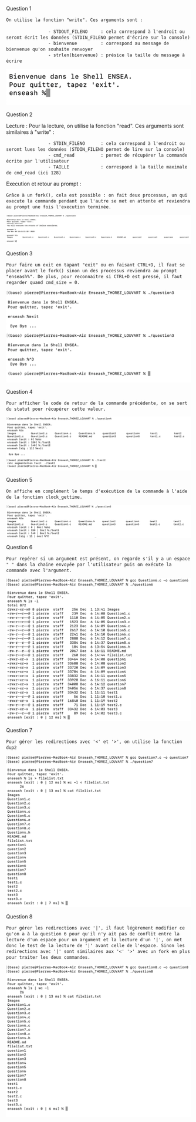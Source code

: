Question 1

    On utilise la fonction "write". Ces arguments sont : 

                    - STDOUT_FILENO     : cela correspond à l'endroit ou seront écrit les données (STDIN_FILENO permet d'écrire sur la console)
                    - bienvenue         : correspond au message de bienvenue qu'on souhaite renvoyer
                    - strlen(bienvenue) : présice la taille du message à écrire

![Capture question 1](Images/question1.png)

Question 2

Lecture :
    Pour la lecture, on utilise la fonction "read". Ces arguments sont similaires à "write" :

                    - STDIN_FILENO      : cela correspond à l'endroit ou seront lues les données (STDIN_FILENO permet de lire sur la console)
                    - cmd_read          : permet de récupérer la commande écrite par l'utilisateur
                    - TAILLE            : correspond à la taille maximale de cmd_read (ici 128)

Execution et retour au prompt :

    Grâce à un fork(), cela est possible : on fait deux processus, un qui execute la commande pendant que l'autre se met en attente et reviendra au prompt une fois l'execution terminée.

![Capture question 2](Images/question2.png)

Question 3

    Pour faire un exit en tapant "exit" ou en faisant CTRL+D, il faut se placer avant le fork() sinon un des processus reviendra au prompt "enseash%". De plus, pour reconnaitre si CTRL+D est pressé, il faut regarder quand cmd_size = 0.

![Capture question 3](Images/question3.png)

Question 4
 
    Pour afficher le code de retour de la commande précédente, on se sert du statut pour récupérer cette valeur.

![Capture question 4](Images/question4.png)

Question 5 

    On affiche en complément le temps d'exécution de la commande à l'aide de la fonction clock_gettime.

![Capture question 5](Images/question5.png)


Question 6

    Pour repérer si un argument est présent, on regarde s'il y a un espace " " dans la chaine envoyée par l'utilisateur puis on exécute la commande avec l'argument.

![Capture question 6](Images/question6.png)

Question 7

    Pour gérer les redirections avec '<' et '>', on utilise la fonction dup2

![Capture question 7](Images/question7.png)

Question 8

    Pour gérer les redirections avec '|', il faut légèrement modifier ce qu'on a à la question 6 pour qu'il n'y ait pas de conflit entre la lecture d'un espace pour un argument et la lecture d'un '|', on met donc le test de la lecture de '|' avant celle de l'espace. Sinon les redirections avec '|' sont similaires aux '<' '>' avec un fork en plus pour traiter les deux commandes.

![Capture question 8](Images/question8.png)